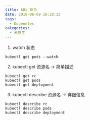 ```yaml
---
title: k8s 命令
date: 2019-06-09 10:28:33
tags:
  - Kubenetes
categories:
  - 云原生
---
```

   
1. watch 状态
```
kubectl get pods --watch
```

2. kubectl get 资源名  -> 简单描述

```
kubectl get rc
kubectl get pods
kubectl get deployment
```


3. kubectl describe 资源名  -> 详细信息

```
kubectl describe rc
kubectl describe pods
kubectl describe deployment
```




